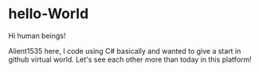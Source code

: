 # hello-World

Hi human beings!

Alient1535 here, I code using C# basically and wanted to give a start in github virtual world.
Let's see each other more than today in this platform! 
